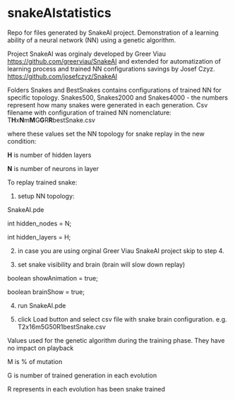 # snakeAIstatistics
Repo for files generated by SnakeAI project. Demonstration of a learning ability of a neural network (NN) using a genetic algorithm.

Project SnakeAI was orginaly developed by Greer Viau https://github.com/greerviau/SnakeAI
and extended for automatization of learning process and trained NN configurations savings by Josef Czyz. https://github.com/josefczyz/SnakeAI

Folders Snakes and BestSnakes contains configurations of trained NN for specific topology.
Snakes500, Snakes2000 and Snakes4000 - the numbers represent how many snakes were generated in each generation.
Csv filename with configuration of trained NN nomenclature:
T**H**x**N**m**M**G**G**R**R**bestSnake.csv

where these values set the NN topology for snake replay in the new condition:

**H** is number of hidden layers

**N** is number of neurons in layer

To replay trained snake:
1.  setup NN topology:

SnakeAI.pde

int hidden_nodes = N;

int hidden_layers = H;

2. in case you are using orginal Greer Viau SnakeAI project skip to step 4.

3. set snake visibility and brain (brain will slow down replay)

boolean showAnimation = true;

boolean brainShow = true;

4. run SnakeAI.pde

5. click Load button and select csv file with snake brain configuration. e.g. T2x16m5G50R1bestSnake.csv

Values used for the genetic algorithm during the training phase. They have no impact on playback

M is % of mutation

G is number of trained generation in each evolution

R represents in each evolution has been snake trained
